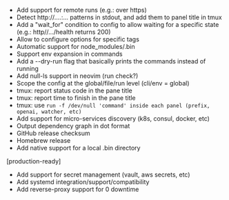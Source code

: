 - Add support for remote runs (e.g.: over https)
- Detect http://....:... patterns in stdout, and add them to panel title in tmux
- Add a "wait_for" condition to config to allow waiting for a specific state (e.g.: http//.../health returns 200)
- Allow to configure options for specific tags
- Automatic support for node_modules/.bin
- Support env expansion in commands
- Add a --dry-run flag that basically prints the commands instead of running
- Add null-ls support in neovim (run check?)
- Scope the config at the global/file/run level (cli/env = global)
- tmux: report status code in the pane title
- tmux: report time to finish in the pane title
- tmux: use `run -f /dev/null 'command' inside each panel (prefix, openai, watcher, etc)`
- Add support for micro-services discovery (k8s, consul, docker, etc)
- Output dependency graph in dot format
- GitHub release checksum
- Homebrew release
- Add native support for a local .bin directory

[production-ready]

- Add support for secret management (vault, aws secrets, etc)
- Add systemd integration/support/compatibility
- Add reverse-proxy support for 0 downtime
